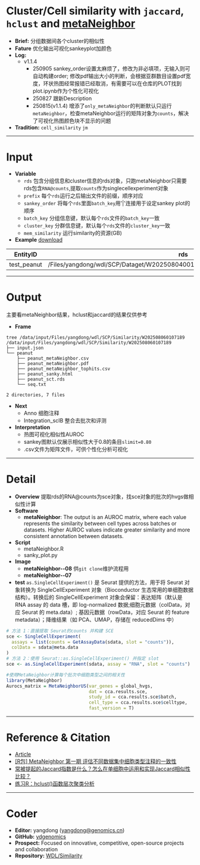 # Cluster/Cell similarity with `jaccard`, `hclust` and [metaNeighbor](https://github.com/maggiecrow/MetaNeighbor)
- **Brief:** 分组数据间各个cluster的相似性
- **Fature** 优化输出可视化sankeyplot加颜色
- **Log:**
  - v1.1.4
    - 250905 sankey_order设置太麻烦了，修改为非必填项，无输入则可自动构建order; 修改pdf输出大小的判断，会根据亚群数目设置pdf宽度，环状热图经常报错已经取消，有需要可以在仓库的PLOT找到plot.ipynb作为个性化可视化
    - 250827 跟新Description
    - 250815(v1.1.4) 增添了`only_metaNeighbor`的判断默认只运行`metaNeighbor`，检查metaNeighbor运行的矩阵对象为`counts`，解决了可视化热图颜色块不显示的问题
- **Tradition:** `cell_similarity` `jm`

---
# Input
- **Variable**
  - `rds` 包含分组信息和cluster信息的rds对象，只跑metaNeighbor只需要rds包含`RNA@counts`,提取`counts`作为singlecellexperiment对象
  - `prefix` 每个`rds`运行之后输出文件的前缀，顺序对应
  - `sankey_order` 将每个`rds`里面`batch_key`用'|'连接用于设定sankey plot的顺序
  - `batch_key` 分组信息键，默认每个`rds`文件的`batch_key`一致
  - `cluster_key` 分群信息键，默认每个`rds`文件的`cluster_key`一致
  - `mem_similarity` 运行similarity的资源(GB)
- **Example** [download](https://github.com/ydgenomics/WDL/blob/main/Similarity/v1.1.4/Similarity_v1.1.4.csv)

| EntityID | rds | prefix | sankey_order | batch_key | cluster_key | mem_similarity |
|-|-|-|-|-|-|-|
| test_peanut | /Files/yangdong/wdl/SCP/Dataget/W202508040017201/01_dataget/peanut/peanut_merge.rds | peanut | H1314\|H2014 | biosample | leiden_res_0.50 | 32 |

---
# Output
主要看metaNeighbor结果，hclust和jaccard的结果仅供参考
- **Frame**
```shell
tree /data/input/Files/yangdong/wdl/SCP/Similarity/W202508060107189
/data/input/Files/yangdong/wdl/SCP/Similarity/W202508060107189
├── input.json
└── peanut
    ├── peanut_metaNeighbor.csv
    ├── peanut_metaNeighbor.pdf
    ├── peanut_metaNeighbor_tophits.csv
    ├── peanut_sanky.html
    ├── peanut_sct.rds
    └── seq.txt

2 directories, 7 files
```
- **Next**
  - Anno 细胞注释
  - Integration_scIB 整合去批次和评测
- **Interpretation**
  - 热图可视化相似性AUROC
  - sankey图默认仅展示相似性大于0.8的条目`slimit=0.80`
  - .csv文件为矩阵文件，可供个性化分析可视化

---
# Detail
- **Overview** 提取rds的RNA@counts为sce对象，找sce对象的批次的hvgs做相似性计算
- **Software**
  - **metaNeighbor**: The output is an AUROC matrix, where each value represents the similarity between cell types across batches or datasets. Higher AUROC values indicate greater similarity and more consistent annotation between datasets.
- **Script**
  - metaNeighbor.R
  - sanky_plot.py
- **Image**
  - **metaNeighbor--08** 供`git clone`维护流程用
  - **metaNeighbor--07**
- **test**
`as.SingleCellExperiment()` 是 Seurat 提供的方法，用于将 Seurat 对象转换为 SingleCellExperiment 对象（Bioconductor 生态常用的单细胞数据结构）。转换后的 SingleCellExperiment 对象会保留：表达矩阵（默认是 RNA assay 的 data 槽，即 log-normalized 数据;细胞元数据（colData，对应 Seurat 的 meta.data）; 基因元数据（rowData，对应 Seurat 的 feature metadata）；降维结果（如 PCA、UMAP，存储在 reducedDims 中）
```R
# 方法 1：直接提取 Seurat的counts 并构建 SCE
sce <- SingleCellExperiment(
  assays = list(counts = GetAssayData(sdata, slot = "counts")),
  colData = sdata@meta.data
)
# 方法 2：使用 Seurat::as.SingleCellExperiment() 并指定 slot
sce <- as.SingleCellExperiment(sdata, assay = "RNA", slot = "counts")
```
```R
#使用MetaNeighbor计算每个批次中细胞类型之间的相关性
library(MetaNeighbor)
Aurocs_matrix = MetaNeighborUS(var_genes = global_hvgs, 
                               dat = cca.results.sce, 
                               study_id = cca.results.sce$batch, 
                               cell_type = cca.results.sce$celltype, 
                               fast_version = T)
```

---
# Reference & Citation
- [Article](https://drive.google.com/file/d/17fc8paCD7v6RA6GfwRVNcqle85cx52my/view?usp=drive_link)
- [[R包] MetaNeighbor 第一期 评估不同数据集中细胞类型注释的一致性](https://mp.weixin.qq.com/s/cb9DWJm8zNc1J9wEUNTUVg)
- [常被提起的Jaccard指数是什么？怎么在单细胞中运用和实现Jaccard相似性比较？](https://mp.weixin.qq.com/s/-6iM2phNUh2Qo0wbN0Azpw)
- [练习R：hclust()函数层次聚类分析](https://mp.weixin.qq.com/s/-AvRPX7DG5fzyAVmv8wg7Q)


---
# Coder
- **Editor:** yangdong (yangdong@genomics.cn)
- **GitHub:** [ydgenomics](https://github.com/ydgenomics)
- **Prospect:** Focused on innovative, competitive, open-source projects and collaboration
- **Repository:** [WDL/Similarity](https://github.com/ydgenomics/WDL/tree/main/Similarity)
